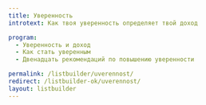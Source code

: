 ```yaml
---
title: Уверенность
introtext: Как твоя уверенность определяет твой доход

program:
  - Уверенность и доход
  - Как стать уверенным
  - Двенадцать рекомендаций по повышению уверенности

permalink: /listbuilder/uverennost/
redirect: /listbuilder-ok/uverennost/
layout: listbuilder
---
```

